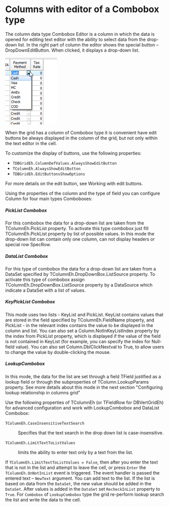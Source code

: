 # Columns with editor of a Combobox type

The column data type Combobox Editor is a column in which the data is opened for editing text editor with the ability to select data from the drop-down list. In the right part of column the editor shows the special button – DropDownEditButton. When clicked, it displays a drop-down list. 

![](../../../images/GridWithCombobox.png)


When the grid has a column of Combobox type it is convenient have edit buttons be always displayed in the column of the grid, but not only within the text editor in the cell.

To customize the display of buttons, use the following properties:
-	`TDBGridEh.ColumnDefValues.AlwaysShowEditButton`
-	`TColumnEh.AlwaysShowEditButton`
-	`TDBGridEh.EditButtonsShowOptions`

For more details on the edit button, see Working with edit buttons.

Using the properties of the column and the type of field you can configure Column for four main types Comboboxes:

##### PickList Combobox 
For this combobox the data for a drop-down list are taken from the TColumnEh.PickList property. To activate this type combobox just fill TColumnEh.PickList property by list of possible values. In this mode the drop-down list can contain only one column, can not display headers or special row SpecRow.

##### DataList Combobox
For this type of combobox the data for a drop-down list are taken from a DataSet specified by TColumnEh.DropDownBox.ListSource property. To activate this type of combobox assign TColumnEh.DropDownBox.ListSource property by a DataSource which indicate a DataSet with a list of values.

##### KeyPickList Combobox
This mode uses two lists - KeyList and PickList. KeyList contains values that are stored in the field specified by TColumnEh.FieldName ptoperty, and PickList - in the relevant index contains the value to be displayed in the column and list. You can also set a Column.NotInKeyListIndex property by the index from PickList property, which is displayed if the value of the field is not contained in KeyList (for example, you can specify the index for Null-field value). You can also set Column.DblClickNextval to True, to allow users to change the value by double-clicking the mouse.

##### LookupCombobox
In this mode, the data for the list are set through a field TField justified as a lookup field or through the subproperties of TColumn.LookupParams property. See more details about this mode in the next section "Configuring lookup relationship in columns grid"

Use the following properties of TColumnEh (or TFieldRow for DBVertGridEh) for advanced configuration and work with LookupCombobox and DataList Combobox:

`TColumnEh.CaseInsensitiveTextSearch`
<dd>Specifies that the text search in the drop down list is case-insensitive.</dd>


`TColumnEh.LimitTextToListValues`
<dd>limits the ability to enter text only by a text from the list.</dd>

If `TColumnEh.LimitTextToListValues = False`, then after you enter the text that is not in the list and attempt to leave the cell, or press `Enter` the `TColumnEh.OnNotInList` event is triggered. The event handler is passed the entered text – `NewText` argument. You can add text to the list. If the list is based on data from the `DataSet`, the new value should be added in the `DataSet`. After values is added in the `DataSet` set `RecheckInList` property to `True`. For `Combobox` of `LookupCombobox` type the grid re-perform lookup search the list and write the data to the cell.
